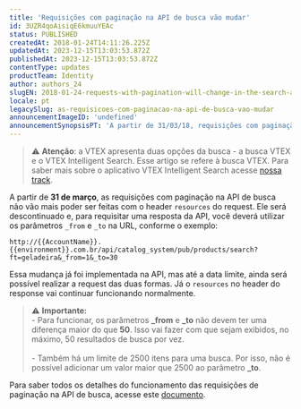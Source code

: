 ```yaml
---
title: 'Requisições com paginação na API de busca vão mudar'
id: 3UZR4qoAisiqE6kmuuYEAc
status: PUBLISHED
createdAt: 2018-01-24T14:11:26.225Z
updatedAt: 2023-12-15T13:03:53.872Z
publishedAt: 2023-12-15T13:03:53.872Z
contentType: updates
productTeam: Identity
author: authors_24
slugEN: 2018-01-24-requests-with-pagination-will-change-in-the-search-api
locale: pt
legacySlug: as-requisicoes-com-paginacao-na-api-de-busca-vao-mudar
announcementImageID: 'undefined'
announcementSynopsisPT: 'A partir de 31/03/18, requisições com paginação na API de busca não vão ser feitas com o header resources do request.'
---
```


> ⚠️ **Atenção**: a VTEX apresenta duas opções da busca - a busca VTEX e o VTEX Intelligent Search. Esse artigo se refere à busca VTEX. Para saber mais sobre o aplicativo VTEX Intelligent Search acesse [nossa track](/pt/tracks/vtex-intelligent-search--19wrbB7nEQcmwzDPl1l4Cb).

A partir de __31 de março__, as requisições com paginação na API de busca não vão mais poder ser feitas com o header `resources` do request. Ele será descontinuado e, para requisitar uma resposta da API, você deverá utilizar os parâmetros `_from` e `_to` na URL, conforme o exemplo:

`http://{{AccountName}}.{{environment}}.com.br/api/catalog_system/pub/products/search?ft=geladeira&_from=1&_to=30`

Essa mudança já foi implementada na API, mas até a data limite, ainda será possível realizar a request das duas formas. Já o `resources` no header do response vai continuar funcionando normalmente.

> ⚠️ **Importante:**<br> - Para funcionar, os parâmetros **_from** e **_to** não devem ter uma diferença maior do que **50**. Isso vai fazer com que sejam exibidos, no máximo, 50 resultados de busca por vez.<br> <br> - Também há um limite de 2500 itens para uma busca. Por isso, não é possível adicionar um valor maior que 2500 ao parâmetro **_to**.<br>

Para saber todos os detalhes do funcionamento das requisições de paginação na API de busca, acesse este [documento](https://developers.vtex.com/docs/api-reference/search-api).

